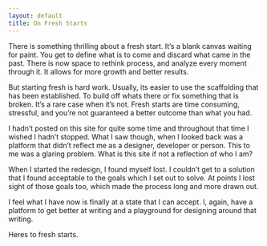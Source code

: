 ```yaml
---
layout: default
title: On Fresh Starts
---
```


There is something thrilling about a fresh start. It&rsquo;s a blank canvas waiting for paint. You get to define what is to come and discard what came in the past. There is now space to rethink process, and analyze every moment through it. It allows for more growth and better results.

But starting fresh is hard work. Usually, its easier to use the scaffolding that has been established. To build off whats there or fix something that is broken. It&rsquo;s a rare case when it&rsquo;s not. Fresh starts are time consuming, stressful, and you&rsquo;re not guaranteed a better outcome than what you had.

I hadn&rsquo;t posted on this site for quite some time and throughout that time I wished I hadn&rsquo;t stopped. What I saw though, when I looked back was a platform that didn&rsquo;t reflect me as a designer, developer or person. This to me was a glaring problem. What is this site if not a reflection of who I am?

When I started the redesign, I found myself lost. I couldn&rsquo;t get to a solution that I found acceptable to the goals which I set out to solve. At points I lost sight of those goals too, which made the process long and more drawn out.

I feel what I have now is finally at a state that I can accept. I, again, have a platform to get better at writing and a playground for designing around that writing.

Heres to fresh starts.
